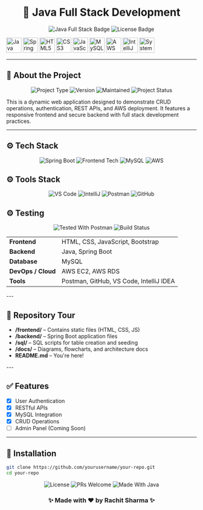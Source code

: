 <h1 align="center">🚀 Java Full Stack Development</h1>

<p align="center">
  <img src="https://img.shields.io/badge/Java-Full%20Stack-blue" alt="Java Full Stack Badge">
  <img src="https://img.shields.io/badge/License-MIT-green.svg" alt="License Badge">
</p>
<p align="centre">
  <img src="https://cdn.jsdelivr.net/gh/devicons/devicon/icons/java/java-original.svg" alt="Java" width="40" height="40"/>
  <img src="https://cdn.jsdelivr.net/gh/devicons/devicon/icons/spring/spring-original.svg" alt="Spring Boot" width="40" height="40"/>
  <img src="https://cdn.jsdelivr.net/gh/devicons/devicon/icons/html5/html5-original.svg" alt="HTML5" width="40" height="40"/>
  <img src="https://cdn.jsdelivr.net/gh/devicons/devicon/icons/css3/css3-original.svg" alt="CSS3" width="40" height="40"/>
  <img src="https://cdn.jsdelivr.net/gh/devicons/devicon/icons/javascript/javascript-original.svg" alt="JavaScript" width="40" height="40"/>
  <img src="https://cdn.jsdelivr.net/gh/devicons/devicon/icons/mysql/mysql-original.svg" alt="MySQL" width="40" height="40"/>
  <img src="https://cdn.jsdelivr.net/gh/devicons/devicon/icons/aws/aws-original.svg" alt="AWS" width="40" height="40"/>
  <img src="https://cdn.jsdelivr.net/gh/devicons/devicon/icons/intellij/intellij-original.svg" alt="IntelliJ IDEA" width="40" height="40"/>
  <img src="https://cdn-icons-png.flaticon.com/512/1234/1234609.png" alt="System Design" width="40" height="40"/>
</p>

</p>

---

## 📄 About the Project
<p align="center">
<img src="https://img.shields.io/badge/Project-Java%20Full%20Stack-orange" alt="Project Type">
<img src="https://img.shields.io/badge/Version-1.0.0-blue" alt="Version">
<img src="https://img.shields.io/badge/Maintained-Yes-brightgreen" alt="Maintained">
<img src="https://img.shields.io/badge/Status-Active-brightgreen" alt="Project Status">
</p>

This is a dynamic web application designed to demonstrate CRUD operations, authentication, REST APIs, and AWS deployment. It features a responsive frontend and secure backend with full stack development practices.

---
<h2>⚙️ Tech Stack</h2>

<p align="center">
<img src="https://img.shields.io/badge/Backend-Spring%20Boot-green" alt="Spring Boot">
<img src="https://img.shields.io/badge/Frontend-HTML%2FCSS%2FJS-yellow" alt="Frontend Tech">
<img src="https://img.shields.io/badge/Database-MySQL-lightgrey" alt="MySQL">
<img src="https://img.shields.io/badge/Deployed%20on-AWS-blueviolet" alt="AWS">
</p>

<h2>⚙️ Tools Stack</h2>
<p align="center">
<img src="https://img.shields.io/badge/IDE-VS%20Code-blue" alt="VS Code">
<img src="https://img.shields.io/badge/IDE-IntelliJ%20IDEA-red" alt="IntelliJ">
<img src="https://img.shields.io/badge/API%20Testing-Postman-orange" alt="Postman">
<img src="https://img.shields.io/badge/Version%20Control-Git%2FGitHub-black" alt="GitHub">
</p>

<h2>⚙️ Testing</h2>
<p align="center">
<img src="https://img.shields.io/badge/Tested-With%20Postman-blue" alt="Tested With Postman">
<img src="https://img.shields.io/badge/Build-Automated-green" alt="Build Status">
</p>
<p align="center">
<table>
  <tr>
    <td><strong>Frontend</strong></td>
    <td>HTML, CSS, JavaScript, Bootstrap</td>
  </tr>
  <tr>
    <td><strong>Backend</strong></td>
    <td>Java, Spring Boot</td>
  </tr>
  <tr>
    <td><strong>Database</strong></td>
    <td>MySQL</td>
  </tr>
  <tr>
    <td><strong>DevOps / Cloud</strong></td>
    <td>AWS EC2, AWS RDS</td>
  </tr>
  <tr>
    <td><strong>Tools</strong></td>
    <td>Postman, GitHub, VS Code, IntelliJ IDEA</td>
  </tr>
</table>
</p>
---

## 📁 Repository Tour
<p align="center">
<ul>
  <li><strong>/frontend/</strong> – Contains static files (HTML, CSS, JS)</li>
  <li><strong>/backend/</strong> – Spring Boot application files</li>
  <li><strong>/sql/</strong> – SQL scripts for table creation and seeding</li>
  <li><strong>/docs/</strong> – Diagrams, flowcharts, and architecture docs</li>
  <li><strong>README.md</strong> – You're here!</li>
</ul>
</p>
---

## ✅ Features

- [x] User Authentication
- [x] RESTful APIs
- [x] MySQL Integration
- [x] CRUD Operations
- [ ] Admin Panel (Coming Soon)

---

## 🔧 Installation

```bash
git clone https://github.com/yourusername/your-repo.git
cd your-repo
 ```
<p align="center">
<img src="https://img.shields.io/badge/License-MIT-success" alt="License">
<img src="https://img.shields.io/badge/PRs-Welcome-blueviolet" alt="PRs Welcome">
<img src="https://img.shields.io/badge/Made%20With-Java-informational" alt="Made With Java">


<h3 align="center">✨ Made with ❤️ by Rachit Sharma ✨</h3>
 </p>
